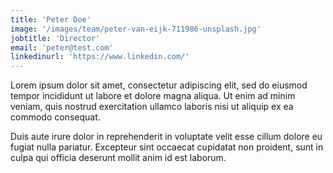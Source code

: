 ```yaml
---
title: 'Peter Doe'
image: '/images/team/peter-van-eijk-711986-unsplash.jpg'
jobtitle: 'Director'
email: 'peter@test.com'
linkedinurl: 'https://www.linkedin.com/'
---
```


Lorem ipsum dolor sit amet, consectetur adipiscing elit, sed do eiusmod tempor incididunt ut labore et dolore magna aliqua. Ut enim ad minim veniam, quis nostrud exercitation ullamco laboris nisi ut aliquip ex ea commodo consequat.

Duis aute irure dolor in reprehenderit in voluptate velit esse cillum dolore eu fugiat nulla pariatur. Excepteur sint occaecat cupidatat non proident, sunt in culpa qui officia deserunt mollit anim id est laborum.
